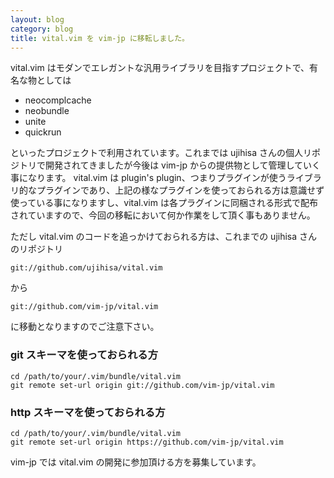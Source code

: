 ```yaml
---
layout: blog
category: blog
title: vital.vim を vim-jp に移転しました。
---
```


vital.vim はモダンでエレガントな汎用ライブラリを目指すプロジェクトで、有名な物としては

* neocomplcache
* neobundle
* unite
* quickrun

といったプロジェクトで利用されています。これまでは ujihisa さんの個人リポジトリで開発されてきましたが今後は vim-jp からの提供物として管理していく事になります。
vital.vim は plugin's plugin、つまりプラグインが使うライブラリ的なプラグインであり、上記の様なプラグインを使っておられる方は意識せず使っている事になりますし、vital.vim は各プラグインに同梱される形式で配布されていますので、今回の移転において何か作業をして頂く事もありません。

ただし vital.vim のコードを追っかけておられる方は、これまでの ujihisa さんのリポジトリ

    git://github.com/ujihisa/vital.vim

から

    git://github.com/vim-jp/vital.vim

に移動となりますのでご注意下さい。

### git スキーマを使っておられる方

    cd /path/to/your/.vim/bundle/vital.vim
    git remote set-url origin git://github.com/vim-jp/vital.vim

### http スキーマを使っておられる方

    cd /path/to/your/.vim/bundle/vital.vim
    git remote set-url origin https://github.com/vim-jp/vital.vim

vim-jp では vital.vim の開発に参加頂ける方を募集しています。
